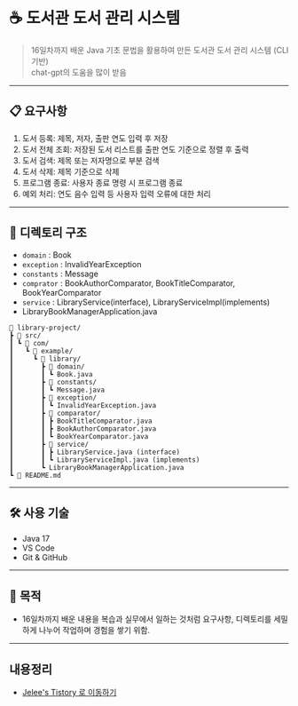 # ☕ 도서관 도서 관리 시스템
> 16일차까지 배운 Java 기초 문법을 활용하여 만든 도서관 도서 관리 시스템 (CLI 기반)<br>
> chat-gpt의 도움을 많이 받음

---

## 📋 요구사항
1. 도서 등록: 제목, 저자, 출판 연도 입력 후 저장
2. 도서 전체 조회: 저장된 도서 리스트를 출판 연도 기준으로 정렬 후 출력
3. 도서 검색: 제목 또는 저자명으로 부분 검색
4. 도서 삭제: 제목 기준으로 삭제
5. 프로그램 종료: 사용자 종료 명령 시 프로그램 종료
6. 예외 처리: 연도 음수 입력 등 사용자 입력 오류에 대한 처리

---

## 📁 디렉토리 구조
- `domain` : Book
- `exception` : InvalidYearException
- `constants` : Message
- `comprator` : BookAuthorComparator, BookTitleComparator, BookYearComparator
- `service` : LibraryService(interface), LibraryServiceImpl(implements)
- LibraryBookManagerApplication.java

```
📁 library-project/
┣ 📁 src/
┃ ┗ 📁 com/
┃   ┗ 📁 example/
┃     ┗ 📁 library/
┃       ┣ 📁 domain/
┃       ┃ ┗ Book.java
┃       ┣ 📁 constants/
┃       ┃ ┗ Message.java
┃       ┣ 📁 exception/
┃       ┃ ┗ InvalidYearException.java
┃       ┣ 📁 comparator/
┃       ┃ ┣ BookTitleComparator.java
┃       ┃ ┣ BookAuthorComparator.java
┃       ┃ ┗ BookYearComparator.java
┃       ┣ 📁 service/
┃       ┃ ┣ LibraryService.java (interface)
┃       ┃ ┗ LibraryServiceImpl.java (implements)
┃       ┗ LibraryBookManagerApplication.java
┗ 📄 README.md
```

---

## 🛠 사용 기술
- Java 17
- VS Code
- Git & GitHub

---

## 🎯 목적
- 16일차까지 배운 내용을 복습과 실무에서 일하는 것처럼 요구사항, 디렉토리를 세밀하게 나누어 작업하며 경험을 쌓기 위함.

---

## 내용정리
- [Jelee's Tistory 로 이동하기](https://dev-jelee.tistory.com/entry/toy-project-Library-Book-Manager-CLI-Java)
